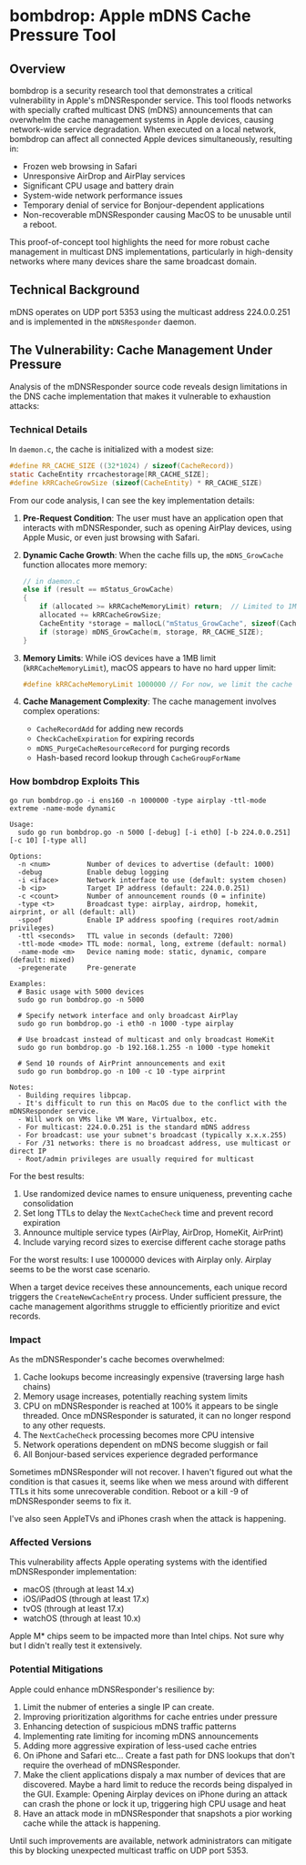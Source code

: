 # bombdrop: Apple mDNS Cache Pressure Tool

## Overview

bombdrop is a security research tool that demonstrates a critical vulnerability in Apple's mDNSResponder service. This tool floods networks with specially crafted multicast DNS (mDNS) announcements that can overwhelm the cache management systems in Apple devices, causing network-wide service degradation.
When executed on a local network, bombdrop can affect all connected Apple devices simultaneously, resulting in:

- Frozen web browsing in Safari
- Unresponsive AirDrop and AirPlay services
- Significant CPU usage and battery drain
- System-wide network performance issues
- Temporary denial of service for Bonjour-dependent applications
- Non-recoverable mDNSResponder causing MacOS to be unusable until a reboot.

This proof-of-concept tool highlights the need for more robust cache management in multicast DNS implementations, particularly in high-density networks where many devices share the same broadcast domain.


## Technical Background

mDNS operates on UDP port 5353 using the multicast address 224.0.0.251 and is implemented in the `mDNSResponder` daemon.

## The Vulnerability: Cache Management Under Pressure

Analysis of the mDNSResponder source code reveals design limitations in the DNS cache implementation that makes it vulnerable to exhaustion attacks:

### Technical Details

In `daemon.c`, the cache is initialized with a modest size:

```c
#define RR_CACHE_SIZE ((32*1024) / sizeof(CacheRecord))
static CacheEntity rrcachestorage[RR_CACHE_SIZE];
#define kRRCacheGrowSize (sizeof(CacheEntity) * RR_CACHE_SIZE)
```

From our code analysis, I can see the key implementation details:

1. **Pre-Request Condition**: The user must have an application open that interacts with mDNSResponder, such as opening AirPlay devices, using Apple Music, or even just browsing with Safari.

2. **Dynamic Cache Growth**: When the cache fills up, the `mDNS_GrowCache` function allocates more memory:
   ```c
   // in daemon.c
   else if (result == mStatus_GrowCache)
   {
       if (allocated >= kRRCacheMemoryLimit) return;  // Limited to 1MB on iOS devices
       allocated += kRRCacheGrowSize;
       CacheEntity *storage = mallocL("mStatus_GrowCache", sizeof(CacheEntity) * RR_CACHE_SIZE);
       if (storage) mDNS_GrowCache(m, storage, RR_CACHE_SIZE);
   }
   ```

3. **Memory Limits**: While iOS devices have a 1MB limit (`kRRCacheMemoryLimit`), macOS appears to have no hard upper limit:
   ```c
   #define kRRCacheMemoryLimit 1000000 // For now, we limit the cache to at most 1MB on iOS devices.
   ```

4. **Cache Management Complexity**: The cache management involves complex operations:
   - `CacheRecordAdd` for adding new records
   - `CheckCacheExpiration` for expiring records
   - `mDNS_PurgeCacheResourceRecord` for purging records
   - Hash-based record lookup through `CacheGroupForName`

### How bombdrop Exploits This


```
go run bombdrop.go -i ens160 -n 1000000 -type airplay -ttl-mode extreme -name-mode dynamic
```


```
Usage:
  sudo go run bombdrop.go -n 5000 [-debug] [-i eth0] [-b 224.0.0.251] [-c 10] [-type all]

Options:
  -n <num>         Number of devices to advertise (default: 1000)
  -debug           Enable debug logging
  -i <iface>       Network interface to use (default: system chosen)
  -b <ip>          Target IP address (default: 224.0.0.251)
  -c <count>       Number of announcement rounds (0 = infinite)
  -type <t>        Broadcast type: airplay, airdrop, homekit, airprint, or all (default: all)
  -spoof           Enable IP address spoofing (requires root/admin privileges)
  -ttl <seconds>   TTL value in seconds (default: 7200)
  -ttl-mode <mode> TTL mode: normal, long, extreme (default: normal)
  -name-mode <m>   Device naming mode: static, dynamic, compare (default: mixed)
  -pregenerate     Pre-generate

Examples:
  # Basic usage with 5000 devices
  sudo go run bombdrop.go -n 5000

  # Specify network interface and only broadcast AirPlay
  sudo go run bombdrop.go -i eth0 -n 1000 -type airplay

  # Use broadcast instead of multicast and only broadcast HomeKit
  sudo go run bombdrop.go -b 192.168.1.255 -n 1000 -type homekit

  # Send 10 rounds of AirPrint announcements and exit
  sudo go run bombdrop.go -n 100 -c 10 -type airprint

Notes:
  - Building requires libpcap.
  - It's difficult to run this on MacOS due to the conflict with the mDNSResponder service.
  - Will work on VMs like VM Ware, Virtualbox, etc.
  - For multicast: 224.0.0.251 is the standard mDNS address
  - For broadcast: use your subnet's broadcast (typically x.x.x.255)
  - For /31 networks: there is no broadcast address, use multicast or direct IP
  - Root/admin privileges are usually required for multicast
```

For the best results:
1. Use randomized device names to ensure uniqueness, preventing cache consolidation
2. Set long TTLs to delay the `NextCacheCheck` time and prevent record expiration 
3. Announce multiple service types (AirPlay, AirDrop, HomeKit, AirPrint)
4. Include varying record sizes to exercise different cache storage paths

For the worst results: I use 1000000 devices with Airplay only. Airplay seems to be the worst case scenario.

When a target device receives these announcements, each unique record triggers the `CreateNewCacheEntry` process. Under sufficient pressure, the cache management algorithms struggle to efficiently prioritize and evict records.

### Impact

As the mDNSResponder's cache becomes overwhelmed:

1. Cache lookups become increasingly expensive (traversing large hash chains)
2. Memory usage increases, potentially reaching system limits
3. CPU on mDNSResponder is reached at 100% it appears to be single threaded. Once mDNSResponder is saturated, it can no longer respond to any other requests.
4. The `NextCacheCheck` processing becomes more CPU intensive
5. Network operations dependent on mDNS become sluggish or fail
6. All Bonjour-based services experience degraded performance

Sometimes mDNSResponder will not recover. I haven't figured out what the condition is that casues it, seems like when we mess around with different TTLs it hits some unrecoverable condition. Reboot or a kill -9 of mDNSResponder seems to fix it.

I've also seen AppleTVs and iPhones crash when the attack is happening.


### Affected Versions

This vulnerability affects Apple operating systems with the identified mDNSResponder implementation:

- macOS (through at least 14.x)
- iOS/iPadOS (through at least 17.x) 
- tvOS (through at least 17.x)
- watchOS (through at least 10.x)

Apple M* chips seem to be impacted more than Intel chips. Not sure why but I didn't really test it extensively.

### Potential Mitigations

Apple could enhance mDNSResponder's resilience by:

1. Limit the nubmer of enteries a single IP can create. 
2. Improving prioritization algorithms for cache entries under pressure
3. Enhancing detection of suspicious mDNS traffic patterns
4. Implementing rate limiting for incoming mDNS announcements
5. Adding more aggressive expiration of less-used cache entries
6. On iPhone and Safari etc... Create a fast path for DNS lookups that don't require the overhead of mDNSResponder.
7. Make the client applications dispaly a max number of devices that are discovered. Maybe a hard limit to reduce the records being dispalyed in the GUI. 
Example: Opening Airplay devices on iPhone during an attack can crash the phone or lock it up, triggering high CPU usage and heat
8. Have an attack mode in mDNSResponder that snapshots a pior working cache while the attack is happening. 

Until such improvements are available, network administrators can mitigate this by blocking unexpected multicast traffic on UDP port 5353.
